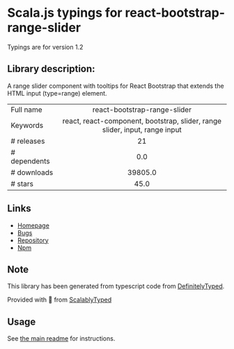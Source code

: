 
# Scala.js typings for react-bootstrap-range-slider

Typings are for version 1.2

## Library description:
A range slider component with tooltips for React Bootstrap that extends the HTML input (type=range) element.

|                    |                 |
| ------------------ | :-------------: |
| Full name          | react-bootstrap-range-slider |
| Keywords           | react, react-component, bootstrap, slider, range slider, input, range input |
| # releases         | 21 |
| # dependents       | 0.0 |
| # downloads        | 39805.0 |
| # stars            | 45.0 |

## Links
- [Homepage](https://github.com/jaywilz/react-bootstrap-range-slider#readme)
- [Bugs](https://github.com/jaywilz/react-bootstrap-range-slider/issues)
- [Repository](https://github.com/jaywilz/react-bootstrap-range-slider)
- [Npm](https://www.npmjs.com/package/react-bootstrap-range-slider)
    


## Note
This library has been generated from typescript code from [DefinitelyTyped](https://definitelytyped.org).

Provided with :purple_heart: from [ScalablyTyped](https://github.com/oyvindberg/ScalablyTyped)

## Usage
See [the main readme](../../readme.md) for instructions.


